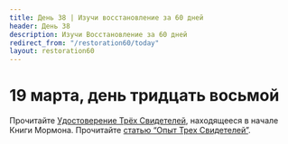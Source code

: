 ```yaml
---
title: Дeнь 38 | Изучи восстановление за 60 дней
header: День 38
description: Изучи Восстановление за 60 дней
redirect_from: "/restoration60/today"
layout: restoration60
---
```


# 19 марта, день тридцать восьмой

Прочитайте [Удостоверение Трёх Свидетелей](https://www.churchofjesuschrist.org/study/scriptures/bofm/three?lang=rus), находящееся в начале Книги Мормона. Прочитайте [статью “Опыт Трех Свидетелей”](https://www.churchofjesuschrist.org/study/manual/revelations-in-context/the-experience-of-the-three-witnesses?lang=rus).